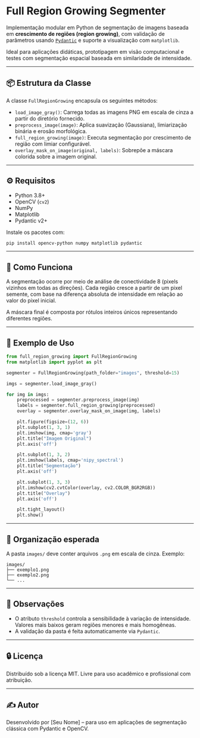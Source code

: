 # Full Region Growing Segmenter

Implementação modular em Python de segmentação de imagens baseada em **crescimento de regiões (region growing)**, com validação de parâmetros usando [`Pydantic`](https://docs.pydantic.dev/) e suporte a visualização com `matplotlib`.

Ideal para aplicações didáticas, prototipagem em visão computacional e testes com segmentação espacial baseada em similaridade de intensidade.

---

## 📦 Estrutura da Classe

A classe `FullRegionGrowing` encapsula os seguintes métodos:

- `load_image_gray()`: Carrega todas as imagens PNG em escala de cinza a partir do diretório fornecido.
- `preprocess_image(image)`: Aplica suavização (Gaussiana), limiarização binária e erosão morfológica.
- `full_region_growing(image)`: Executa segmentação por crescimento de região com limiar configurável.
- `overlay_mask_on_image(original, labels)`: Sobrepõe a máscara colorida sobre a imagem original.

---

## ⚙️ Requisitos

- Python 3.8+
- OpenCV (`cv2`)
- NumPy
- Matplotlib
- Pydantic v2+

Instale os pacotes com:

```bash
pip install opencv-python numpy matplotlib pydantic
```

---

## 🧠 Como Funciona

A segmentação ocorre por meio de análise de conectividade 8 (pixels vizinhos em todas as direções). Cada região cresce a partir de um pixel semente, com base na diferença absoluta de intensidade em relação ao valor do pixel inicial.

A máscara final é composta por rótulos inteiros únicos representando diferentes regiões.

---

## 🚀 Exemplo de Uso

```python
from full_region_growing import FullRegionGrowing
from matplotlib import pyplot as plt

segmenter = FullRegionGrowing(path_folder="images", threshold=15)

imgs = segmenter.load_image_gray()

for img in imgs:
    preprocessed = segmenter.preprocess_image(img)
    labels = segmenter.full_region_growing(preprocessed)
    overlay = segmenter.overlay_mask_on_image(img, labels)

    plt.figure(figsize=(12, 6))
    plt.subplot(1, 3, 1)
    plt.imshow(img, cmap='gray')
    plt.title("Imagem Original")
    plt.axis('off')

    plt.subplot(1, 3, 2)
    plt.imshow(labels, cmap='nipy_spectral')
    plt.title("Segmentação")
    plt.axis('off')

    plt.subplot(1, 3, 3)
    plt.imshow(cv2.cvtColor(overlay, cv2.COLOR_BGR2RGB))
    plt.title("Overlay")
    plt.axis('off')

    plt.tight_layout()
    plt.show()
```

---

## 📁 Organização esperada

A pasta `images/` deve conter arquivos `.png` em escala de cinza. Exemplo:

```
images/
├── exemplo1.png
├── exemplo2.png
└── ...
```

---

## 📌 Observações

- O atributo `threshold` controla a sensibilidade à variação de intensidade. Valores mais baixos geram regiões menores e mais homogêneas.
- A validação da pasta é feita automaticamente via `Pydantic`.

---

## 🔒 Licença

Distribuído sob a licença MIT. Livre para uso acadêmico e profissional com atribuição.

---

## ✍️ Autor

Desenvolvido por [Seu Nome] – para uso em aplicações de segmentação clássica com Pydantic e OpenCV.